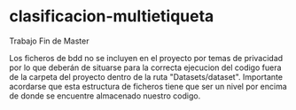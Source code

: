 # clasificacion-multietiqueta
Trabajo Fin de Master 

Los ficheros de bdd no se incluyen en el proyecto por temas de privacidad por lo que deberán de situarse para la correcta ejecucion del
codigo fuera de la carpeta del proyecto dentro de la ruta "Datasets/dataset". Importante acordarse que esta estructura de ficheros tiene que
ser un nivel por encima de donde se encuentre almacenado nuestro codigo.
